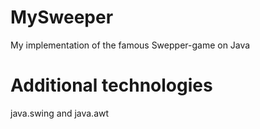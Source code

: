 # MySweeper
My implementation of the famous Swepper-game on Java
# Additional technologies
java.swing and java.awt
